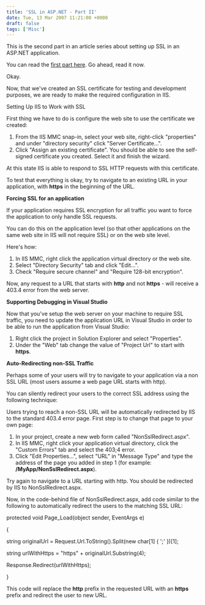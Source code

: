 ```yaml
---
title: 'SSL in ASP.NET - Part II'
date: Tue, 13 Mar 2007 11:21:00 +0000
draft: false
tags: ['Misc']
---
```


This is the second part in an article series about setting up SSL in an ASP.NET application.

You can read the [first part here](http://www.pashabitz.com/PermaLink,guid,301fc298-309e-4391-a254-72c9c8c523d2.aspx "first part here"). Go ahead, read it now.

Okay.

Now, that we've created an SSL certificate for testing and development purposes, we are ready to make the required configuration in IIS.

Setting Up IIS to Work with SSL

First thing we have to do is configure the web site to use the certificate we created:

1.  From the IIS MMC snap-in, select your web site, right-click "properties" and under "directory security" click "Server Certificate...".
2.  Click "Assign an existing certificate". You should be able to see the self-signed certificate you created. Select it and finish the wizard.

At this state IIS is able to respond to SSL HTTP requests with this certificate.

To test that everything is okay, try to navigate to an existing URL in your application, with **https** in the beginning of the URL.

**Forcing SSL for an application**

If your application requires SSL encryption for all traffic you want to force the application to only handle SSL requests.

You can do this on the application level (so that other applications on the same web site in IIS will not require SSL) or on the web site level.

Here's how:

1.  In IIS MMC, right click the application virtual directory or the web site.
2.  Select "Directory Security" tab and click "Edit...".
3.  Check "Require secure channel" and "Require 128-bit encryption".

Now, any request to a URL that starts with **http** and not **https** - will receive a 403.4 error from the web server.

**Supporting Debugging in Visual Studio**

Now that you've setup the web server on your machine to require SSL traffic, you need to update the application URL in Visual Studio in order to be able to run the application from Visual Studio:

1.  Right click the project in Solution Explorer and select "Properties".
2.  Under the "Web" tab change the value of "Project Url" to start with **https**.

**Auto-Redirecting non-SSL Traffic**

Perhaps some of your users will try to navigate to your application via a non SSL URL (most users assume a web page URL starts with http).

You can silently redirect your users to the correct SSL address using the following technique:

Users trying to reach a non-SSL URL will be automatically redirected by IIS to the standard 403.4 error page. First step is to change that page to your own page:

1.  In your project, create a new web form called "NonSslRedirect.aspx".
2.  In IIS MMC, right click your application virtual directory, click the "Custom Errors" tab and select the 403;4 error.
3.  Click "Edit Properties...", select "URL" in "Message Type" and type the address of the page you added in step 1 (for example: **/MyApp/NonSslRedirect.aspx**).

Try again to navigate to a URL starting with http. You should be redirected by IIS to NonSslRedirect.aspx.

Now, in the code-behind file of NonSslRedirect.aspx, add code similar to the following to automatically redirect the users to the matching SSL URL:

protected void Page\_Load(object sender, EventArgs e)

{

string originalUrl = Request.Url.ToString().Split(new char\[1\] { ';' })\[1\];

string urlWithHttps = "https" + originalUrl.Substring(4);

Response.Redirect(urlWithHttps);

}

This code will replace the **http** prefix in the requested URL with an **https** prefix and redirect the user to new URL.